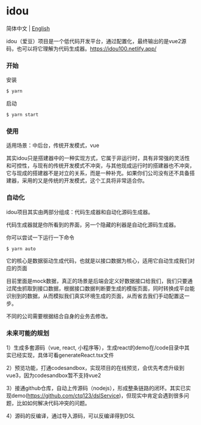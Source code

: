 # idou

简体中文 | [English](./README-EN.md) 

idou（爱豆）项目是一个低代码开发平台，通过配置化，最终输出的是vue2源码，也可以将它理解为代码生成器。https://idou100.netlify.app/


### 开始

安装
```bash
$ yarn
```

启动

```bash
$ yarn start
```

### 使用
适用场景：中后台，传统开发模式，vue

其实idou只是搭建器中的一种实现方式，它属于非运行时，具有非常强的灵活性和可控性，与现有的传统开发模式不冲突，与其他现成运行时的搭建器也不冲突，它与现成的搭建器不是对立的关系，而是一种补充。如果你们公司没有还不具备搭建器，采用的又是传统的开发模式，这个工具将非常适合你。

### 自动化
idou项目其实由两部分组成：代码生成器和自动化源码生成器。

代码生成器就是你所看到的界面，另一个隐藏的利器是自动化源码生成器。

你可以尝试一下运行一下命令

```bash
$ yarn auto
```

它的核心是数据驱动生成代码，也就是以接口数据为核心，适用它自动生成我们对应的页面

目前里面是mock数据，真正的场景是后端会定义好数据接口给我们，我们只要通过爬虫抓取到接口数据，根据接口数据判断要生成的模版页面，同时转换成平台能识别到的数据，从而模拟我们真实环境生成的页面，从而省去我们手动配置这一步。

不同的公司需要根据结合自身的业务去修改。

### 未来可能的规划
1）生成多套源码（vue, react, 小程序等），生成react的demo在/code目录中其实已经实现，具体可看generateReact.tsx文件

2）预览功能，打通codesandbox，实现项目的在线预览，会优先考虑升级到vue3，因为codesandbox暂不支持vue2

3）接通github仓库，自动上传源码（nodejs），形成整条链路的闭环。其实已实现demo(https://github.com/ctq123/dslService)，但现实中肯定会遇到很多问题，比如如何解决代码冲突的问题。

4）源码的反编译，通过导入源码，可以反编译得到DSL


